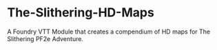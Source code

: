 # The-Slithering-HD-Maps
A Foundry VTT Module that creates a compendium of HD maps for The Slithering PF2e Adventure.
